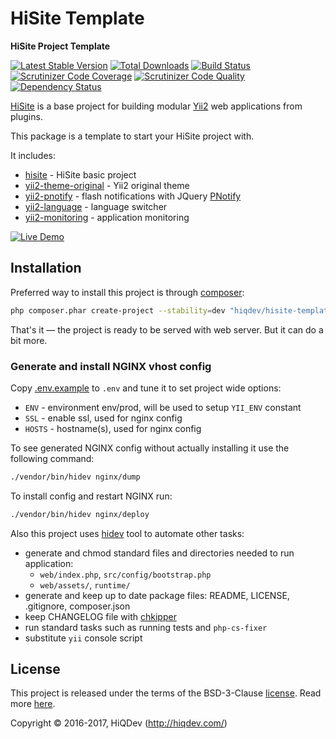 # HiSite Template

**HiSite Project Template**

[![Latest Stable Version](https://poser.pugx.org/hiqdev/hisite-template/v/stable)](https://packagist.org/packages/hiqdev/hisite-template)
[![Total Downloads](https://poser.pugx.org/hiqdev/hisite-template/downloads)](https://packagist.org/packages/hiqdev/hisite-template)
[![Build Status](https://img.shields.io/travis/hiqdev/hisite-template.svg)](https://travis-ci.org/hiqdev/hisite-template)
[![Scrutinizer Code Coverage](https://img.shields.io/scrutinizer/coverage/g/hiqdev/hisite-template.svg)](https://scrutinizer-ci.com/g/hiqdev/hisite-template/)
[![Scrutinizer Code Quality](https://img.shields.io/scrutinizer/g/hiqdev/hisite-template.svg)](https://scrutinizer-ci.com/g/hiqdev/hisite-template/)
[![Dependency Status](https://www.versioneye.com/php/hiqdev:hisite-template/dev-master/badge.svg)](https://www.versioneye.com/php/hiqdev:hisite-template/dev-master)

[HiSite] is a base project for building modular [Yii2] web applications from plugins.

This package is a template to start your HiSite project with.

It includes:

- [hisite] - HiSite basic project
- [yii2-theme-original] - Yii2 original theme
- [yii2-pnotify] - flash notifications with JQuery [PNotify]
- [yii2-language] - language switcher
- [yii2-monitoring] - application monitoring

[yii2]:                 http://www.yiiframework.com/
[HiSite]:               https://github.com/hiqdev/hisite
[yii2-theme-original]:  https://github.com/hiqdev/yii2-theme-original
[yii2-pnotify]:         https://github.com/hiqdev/yii2-thememanager
[yii2-language]:        https://github.com/hiqdev/yii2-language
[yii2-monitoring]:      https://github.com/hiqdev/yii2-monitoring
[pnotify]:              https://github.com/sciactive/pnotify

[![Live Demo](https://img.shields.io/badge/live-demo-brightgreen.svg)](https://hisite.hiqdev.com/)

## Installation

Preferred way to install this project is through [composer]:

```sh
php composer.phar create-project --stability=dev "hiqdev/hisite-template:*" dir
```

That's it &mdash; the project is ready to be served with web server.
But it can do a bit more.

### Generate and install NGINX vhost config

Copy [.env.example] to `.env` and tune it to set project wide options:

- `ENV` - environment env/prod, will be used to setup `YII_ENV` constant
- `SSL` - enable ssl, used for nginx config
- `HOSTS` - hostname(s), used for nginx config

To see generated NGINX config without actually installing it use the following command:

```sh
./vendor/bin/hidev nginx/dump
```

To install config and restart NGINX run:

```sh
./vendor/bin/hidev nginx/deploy
```

Also this project uses [hidev] tool to automate other tasks:

- generate and chmod standard files and directories needed to run application:
    - `web/index.php`, `src/config/bootstrap.php`
    - `web/assets/`, `runtime/`
- generate and keep up to date package files: README, LICENSE, .gitignore, composer.json
- keep CHANGELOG file with [chkipper]
- run standard tasks such as running tests and `php-cs-fixer`
- substitute `yii` console script

[composer]:         http://getcomposer.org/download/
[.env.example]:     .env.example
[hidev]:            https://github.com/hiqdev/hidev
[chkipper]:         https://github.com/hiqdev/chkipper

## License

This project is released under the terms of the BSD-3-Clause [license](LICENSE).
Read more [here](http://choosealicense.com/licenses/bsd-3-clause).

Copyright © 2016-2017, HiQDev (http://hiqdev.com/)
